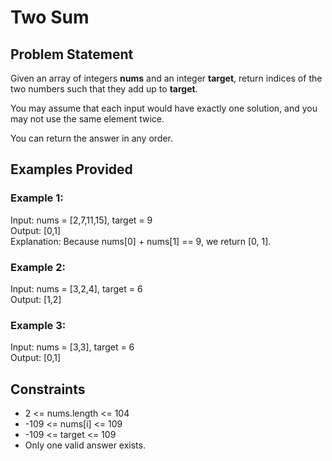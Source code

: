 # Two Sum

## Problem Statement

Given an array of integers **nums** and an integer **target**, return indices of the two numbers such that they add up to **target**.

You may assume that each input would have exactly one solution, and you may not use the same element twice.

You can return the answer in any order.

## Examples Provided

### Example 1:

Input: nums = [2,7,11,15], target = 9  
Output: [0,1]  
Explanation: Because nums[0] + nums[1] == 9, we return [0, 1].

### Example 2:

Input: nums = [3,2,4], target = 6  
Output: [1,2]

### Example 3:

Input: nums = [3,3], target = 6  
Output: [0,1]

## Constraints

-   2 <= nums.length <= 104
-   -109 <= nums[i] <= 109
-   -109 <= target <= 109
-   Only one valid answer exists.

